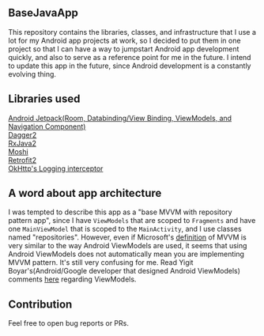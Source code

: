## BaseJavaApp
This repository contains the libraries, classes, and infrastructure that I use a lot for my Android app projects at work, so I decided to put them in one project so that I can have a way to jumpstart Android app development quickly, and also to serve as a reference point for me in the future. I intend to update this app in the future, since Android development is a constantly evolving thing.

## Libraries used
[Android Jetpack(Room, Databinding/View Binding, ViewModels, and Navigation Component)](https://developer.android.com/jetpack)  
[Dagger2](https://github.com/google/dagger)  
[RxJava2](https://github.com/ReactiveX/RxJava)  
[Moshi](https://github.com/square/moshi)  
[Retrofit2](https://github.com/square/retrofit)  
[OkHttp's Logging interceptor](https://github.com/square/okhttp/tree/master/okhttp-logging-interceptor)  

## A word about app architecture
I was tempted to describe this app as a "base MVVM with repository pattern app", since I have  ```ViewModels``` that are scoped to ```Fragments``` and have one ```MainViewModel``` that is scoped to the ```MainActivity```, and I use classes named "repositories". However, even if Microsoft's [definition](https://docs.microsoft.com/en-us/xamarin/xamarin-forms/enterprise-application-patterns/mvvm#the-mvvm-pattern) of MVVM is very similar to the way Android ViewModels are used, it seems that using Android ViewModels does not automatically mean you are implementing MVVM pattern. It's still very confusing for me. Read Yigit Boyar's(Android/Google developer that designed Android ViewModels) comments [here](https://www.reddit.com/r/androiddev/comments/b908fr/can_someone_explain_to_me_why_aac_is_trying_to/ek2cm50/) regarding ViewModels.

## Contribution
Feel free to open bug reports or PRs.

